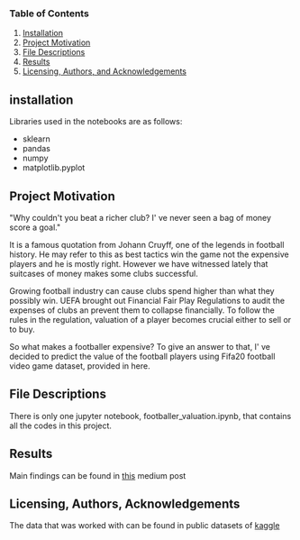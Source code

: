 ### Table of Contents

1. [Installation](#installation)
2. [Project Motivation](#motivation)
3. [File Descriptions](#files)
4. [Results](#results)
5. [Licensing, Authors, and Acknowledgements](#licensing)

## installation <a name="installation"></a>
Libraries used in the notebooks are as follows:

* sklearn  
* pandas  
* numpy  
* matplotlib.pyplot  

## Project Motivation <a name="motivation"></a>
"Why couldn't you beat a richer club? I' ve never seen a bag of money score a goal."

It is a famous quotation from Johann Cruyff, one of the legends in football history. He may refer to this as best tactics win the game not the expensive players and he is mostly right. However we have witnessed lately that suitcases of money makes some clubs successful.

Growing football industry can cause clubs spend higher than what they possibly win. UEFA brought out Financial Fair Play Regulations to audit the expenses of clubs an prevent them to collapse financially. To follow the rules in the regulation, valuation of a player becomes crucial either to sell or to buy.

So what makes a footballer expensive? To give an answer to that, I' ve decided to predict the value of the football players using Fifa20 football video game dataset, provided in here.


## File Descriptions <a name="files"></a>
There is only one jupyter notebook, footballer_valuation.ipynb, that contains all the codes in this project.

## Results<a name="results"></a>
Main findings can be found in [this]() medium post


## Licensing, Authors, Acknowledgements<a name="licensing"></a>
The data that was worked with can be found in public datasets of [kaggle](https://www.kaggle.com/stefanoleone992/fifa-20-complete-player-dataset)
